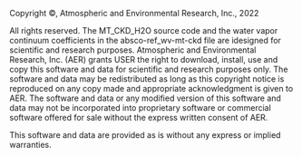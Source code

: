 Copyright &copy;, Atmospheric and Environmental Research, Inc., 2022

All rights reserved. The MT_CKD_H2O source code and the water vapor continuum coefficients in the absco-ref_wv-mt-ckd file are idesigned for scientific and research purposes. Atmospheric and Environmental Research, Inc. (AER) grants USER the right to download, install, use and copy this software and data for scientific and research purposes only. The software and data may be redistributed as long as this copyright notice is reproduced on any copy made and appropriate acknowledgment is given to AER. The software and data or any modified version of this software and data may not be incorporated into proprietary software or commercial software offered for sale without the express written consent of AER.                                                         

This software and data are  provided as is without any express or implied warranties.
